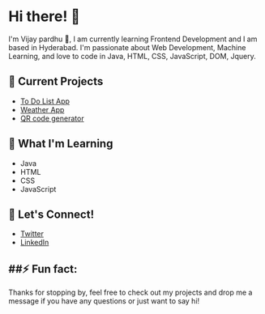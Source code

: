 
# Hi there! 👋
I'm Vijay pardhu 🚀, I am currently learning Frontend Development and I am based in Hyderabad. I'm passionate about Web Development, Machine Learning, and love to code in Java, HTML, CSS, JavaScript, DOM, Jquery.

## 🔭 Current Projects
- [To Do List App](https://todo-app-vijay.netlify.app/)
- [Weather App](https://weather-app-vijay.netlify.app/)
- [QR code generator](https://qr-generator-vijay.netlify.app/)

## 🌱 What I'm Learning
- Java
- HTML
- CSS
- JavaScript

## 💬 Let's Connect!
- [Twitter](https://twitter.com/vijaynaidu_16)
- [LinkedIn](https://www.linkedin.com/in/vijay-pardhu/)

##⚡ Fun fact:
- 

Thanks for stopping by, feel free to check out my projects and drop me a message if you have any questions or just want to say hi!



